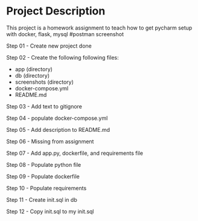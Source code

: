 # Project Description
This project is a homework assignment to teach how to get pycharm setup with docker, flask, mysql
#postman screenshot

Step 01 - Create new project done

Step 02 - Create the following following files:
* app (directory)
* db (directory)
* screenshots (directory)
* docker-compose.yml
* README.md

Step 03 - Add text to gitignore

Step 04 - populate docker-compose.yml

Step 05 - Add description to README.md

Step 06 - Missing from assignment

Step 07 - Add app.py, dockerfile, and requirements file

Step 08 - Populate python file

Step 09 - Populate dockerfile

Step 10 - Populate requirements

Step 11 - Create init.sql in db

Step 12 - Copy init.sql to my init.sql